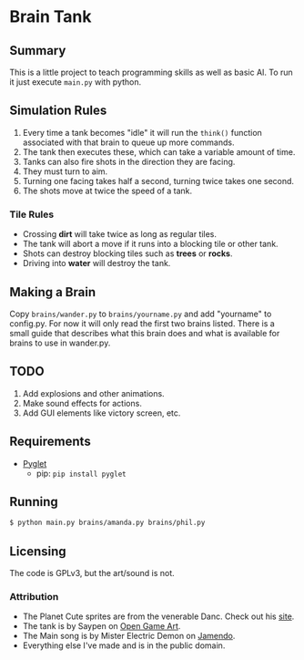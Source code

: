 # Brain Tank
## Summary
This is a little project to teach programming skills as well as basic AI.
To run it just execute `main.py` with python.

## Simulation Rules
1. Every time a tank becomes "idle" it will run the `think()` function associated with that brain to queue up more commands.
2. The tank then executes these, which can take a variable amount of time.
3. Tanks can also fire shots in the direction they are facing.
4. They must turn to aim.
5. Turning one facing takes half a second, turning twice takes one second.
6. The shots move at twice the speed of a tank.

### Tile Rules
  * Crossing __dirt__ will take twice as long as regular tiles.
  * The tank will abort a move if it runs into a blocking tile or other tank.
  * Shots can destroy blocking tiles such as __trees__ or __rocks__.
  * Driving into __water__ will destroy the tank.

## Making a Brain
Copy `brains/wander.py` to `brains/yourname.py` and add "yourname" to config.py.
For now it will only read the first two brains listed.
There is a small guide that describes what this brain does and what is available for brains to use in wander.py.

## TODO
  1. Add explosions and other animations.
  2. Make sound effects for actions.
  3. Add GUI elements like victory screen, etc.

## Requirements
  * [Pyglet](http://pyglet.org/)
      * pip: `pip install pyglet`

## Running
```bash
$ python main.py brains/amanda.py brains/phil.py
```

## Licensing
The code is GPLv3, but the art/sound is not.

### Attribution
  * The Planet Cute sprites are from the venerable Danc. Check out his [site](http://www.lostgarden.com).
  * The tank is by Saypen on [Open Game Art](http://opengameart.org/content/american-tank).
  * The Main song is by Mister Electric Demon on [Jamendo](http://www.jamendo.com/en/album/7686).
  * Everything else I've made and is in the public domain.
